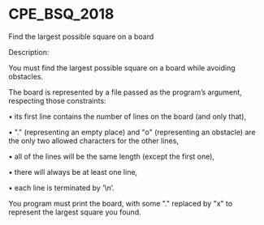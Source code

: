 # CPE_BSQ_2018
Find the largest possible square on a board


Description:

You must find the largest possible square on a board while avoiding obstacles.

The board is represented by a file passed as the program’s argument, respecting those constraints:

• its first line contains the number of lines on the board (and only that),

• "." (representing an empty place) and "o" (representing an obstacle) are the only two allowed characters for the
other lines,

• all of the lines will be the same length (except the first one),

• there will always be at least one line,

• each line is terminated by ’\n’.

You program must print the board, with some "." replaced by "x" to represent the largest square you found.

